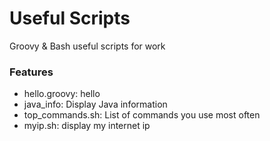 Useful Scripts
=================================================
Groovy & Bash useful scripts for work

### Features

* hello.groovy: hello
* java_info: Display Java information
* top_commands.sh: List of commands you use most often
* myip.sh: display my internet ip
